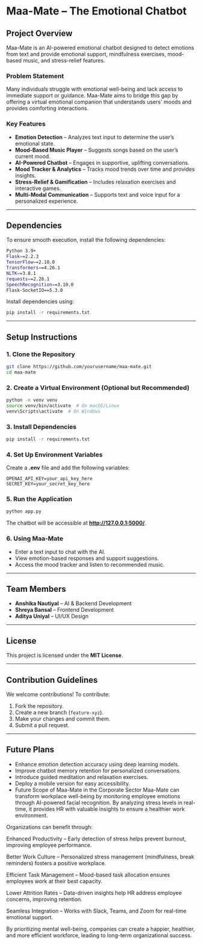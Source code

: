 # Maa-Mate – The Emotional Chatbot

## Project Overview  
Maa-Mate is an AI-powered emotional chatbot designed to detect emotions from text and provide emotional support, mindfulness exercises, mood-based music, and stress-relief features.

### Problem Statement  
Many individuals struggle with emotional well-being and lack access to immediate support or guidance. Maa-Mate aims to bridge this gap by offering a virtual emotional companion that understands users' moods and provides comforting interactions.

### Key Features  
- **Emotion Detection** – Analyzes text input to determine the user’s emotional state.  
- **Mood-Based Music Player** – Suggests songs based on the user’s current mood.  
- **AI-Powered Chatbot** – Engages in supportive, uplifting conversations.  
- **Mood Tracker & Analytics** – Tracks mood trends over time and provides insights.  
- **Stress-Relief & Gamification** – Includes relaxation exercises and interactive games.  
- **Multi-Modal Communication** – Supports text and voice input for a personalized experience.  

---

## Dependencies  
To ensure smooth execution, install the following dependencies:

```bash
Python 3.9+
Flask==2.2.3  
TensorFlow==2.10.0  
Transformers==4.26.1  
NLTK==3.8.1  
requests==2.28.1  
SpeechRecognition==3.10.0  
Flask-SocketIO==5.3.0  
```

Install dependencies using:
```bash
pip install -r requirements.txt
```

---

## Setup Instructions  

### 1. Clone the Repository  
```bash
git clone https://github.com/yourusername/maa-mate.git
cd maa-mate
```

### 2. Create a Virtual Environment (Optional but Recommended)  
```bash
python -m venv venv
source venv/bin/activate  # On macOS/Linux
venv\Scripts\activate  # On Windows
```

### 3. Install Dependencies  
```bash
pip install -r requirements.txt
```

### 4. Set Up Environment Variables  
Create a **.env** file and add the following variables:
```
OPENAI_API_KEY=your_api_key_here
SECRET_KEY=your_secret_key_here
```

### 5. Run the Application  
```bash
python app.py
```
The chatbot will be accessible at **http://127.0.0.1:5000/**.

### 6. Using Maa-Mate  
- Enter a text input to chat with the AI.  
- View emotion-based responses and support suggestions.  
- Access the mood tracker and listen to recommended music.  

---

## Team Members  
- **Anshika Nautiyal** – AI & Backend Development  
- **Shreya Bansal** – Frontend Development  
- **Aditya Uniyal** – UI/UX Design  

---

## License  
This project is licensed under the **MIT License**.

---

## Contribution Guidelines  
We welcome contributions! To contribute:  
1. Fork the repository.  
2. Create a new branch (`feature-xyz`).  
3. Make your changes and commit them.  
4. Submit a pull request.  

---

## Future Plans  
- Enhance emotion detection accuracy using deep learning models.  
- Improve chatbot memory retention for personalized conversations.  
- Introduce guided meditation and relaxation exercises.  
- Deploy a mobile version for easy accessibility.
- Future Scope of Maa-Mate in the Corporate Sector
Maa-Mate can transform workplace well-being by monitoring employee emotions through AI-powered facial recognition. By analyzing stress levels in real-time, it provides HR with valuable insights to ensure a healthier work environment.

Organizations can benefit through:

Enhanced Productivity – Early detection of stress helps prevent burnout, improving employee performance.

Better Work Culture – Personalized stress management (mindfulness, break reminders) fosters a positive workplace.

Efficient Task Management – Mood-based task allocation ensures employees work at their best capacity.

Lower Attrition Rates – Data-driven insights help HR address employee concerns, improving retention.

Seamless Integration – Works with Slack, Teams, and Zoom for real-time emotional support.

By prioritizing mental well-being, companies can create a happier, healthier, and more efficient workforce, leading to long-term organizational success.
